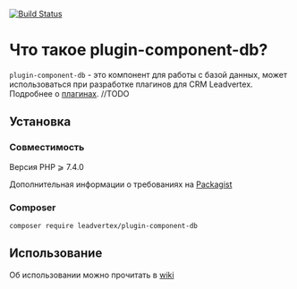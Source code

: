 [![Build Status](https://travis-ci.com/leadvertex/plugin-component-db.svg?branch=master)](https://travis-ci.com/leadvertex/plugin-component-db)

# Что такое plugin-component-db?

`plugin-component-db` - это компонент для работы с базой данных, может использоваться при разработке плагинов для CRM Leadvertex.
Подробнее о [плагинах](https://github.com/leadvertex/plugin-docs-internal). //TODO

## Установка

### Совместимость
Версия PHP ⩾ 7.4.0

Дополнительная информации о требованиях на [Packagist](https://packagist.org/packages/leadvertex/plugin-component-db)

### Composer

`composer require leadvertex/plugin-component-db`

## Использование

Об использовании можно прочитать в [wiki](https://github.com/leadvertex/plugin-component-db/wiki/Usage)

